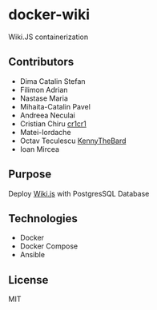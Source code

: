 # docker-wiki

Wiki.JS containerization



## Contributors
- Dima Catalin Stefan
- Filimon Adrian
- Nastase Maria
- Mihaita-Catalin Pavel
- Andreea Neculai
- Cristian Chiru [cr1cr1](https://github.com/cr1cr1)
- Matei-Iordache
- Octav Teculescu [KennyTheBard](https://github.com/KennyTheBard)
- Ioan Mircea 
## Purpose

Deploy [Wiki.js](https://github.com/Requarks/wiki) with PostgresSQL Database

## Technologies

- Docker
- Docker Compose
- Ansible

## License

MIT
